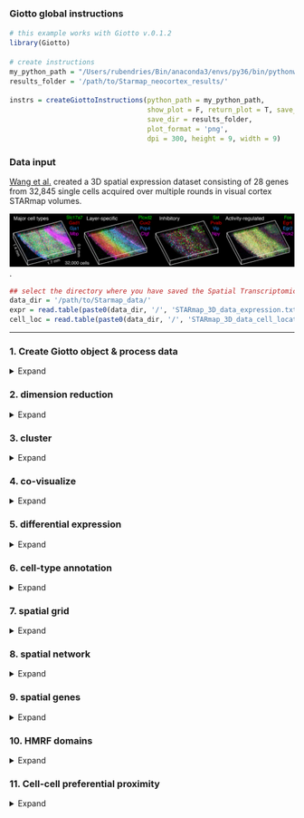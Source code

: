 
<!-- mouse_cortex_1_simple.md is generated from mouse_cortex_1_simple.Rmd Please edit that file -->

### Giotto global instructions

``` r
# this example works with Giotto v.0.1.2
library(Giotto)

# create instructions
my_python_path = "/Users/rubendries/Bin/anaconda3/envs/py36/bin/pythonw"
results_folder = '/path/to/Starmap_neocortex_results/'

instrs = createGiottoInstructions(python_path = my_python_path,
                                  show_plot = F, return_plot = T, save_plot = T,
                                  save_dir = results_folder,
                                  plot_format = 'png',
                                  dpi = 300, height = 9, width = 9)
```

### Data input

[Wang et al.](https://science.sciencemag.org/content/361/6400/eaat5691)
created a 3D spatial expression dataset consisting of 28 genes from
32,845 single cells acquired over multiple rounds in visual cortex
STARmap volumes.

![](./starmap_3D_data.png) .

``` r
## select the directory where you have saved the Spatial Transcriptomics data
data_dir = '/path/to/Starmap_data/'
expr = read.table(paste0(data_dir, '/', 'STARmap_3D_data_expression.txt'))
cell_loc = read.table(paste0(data_dir, '/', 'STARmap_3D_data_cell_locations.txt'))
```

-----

### 1\. Create Giotto object & process data

<details>

<summary>Expand</summary>  

``` r
## create
STAR_test <- createGiottoObject(raw_exprs = expr, spatial_locs = cell_loc, instructions = instrs)

## filter raw data
# 1. pre-test filter parameters
filterDistributions(STAR_test, detection = 'genes')
filterDistributions(STAR_test, detection = 'cells')
filterCombinations(STAR_test, expression_thresholds = c(1, 1,2), gene_det_in_min_cells = c(20000, 20000, 30000), min_det_genes_per_cell = c(10, 20, 25))
# 2. filter data
STAR_test <- filterGiotto(gobject = STAR_test,
                          gene_det_in_min_cells = 20000,
                          min_det_genes_per_cell = 20)
## normalize
STAR_test <- normalizeGiotto(gobject = STAR_test, scalefactor = 10000, verbose = T)
STAR_test <- addStatistics(gobject = STAR_test)
STAR_test <- adjustGiottoMatrix(gobject = STAR_test, expression_values = c('normalized'),
                                batch_columns = NULL, covariate_columns = c('nr_genes', 'total_expr'),
                                return_gobject = TRUE,
                                update_slot = c('custom'))

# save according to giotto instructions
# 2D
spatPlot2D(gobject = STAR_test,
           save_param = list(save_folder = '2_Gobject', save_name = 'spatial_locations2D', units = 'in'))
spatPlot2D(gobject = STAR_test)

# 3D
spatPlot3D(gobject = STAR_test,
           save_param = list(save_folder = '2_Gobject', save_name = 'spatial_locations3D', units = 'in'))
spatPlot3D(gobject = STAR_test)
```

![](./figures/1_spatial_locations2D.png)

![](./figures/1_screenshot_spatial_locations.png)

</details>

### 2\. dimension reduction

<details>

<summary>Expand</summary>  

``` r
STAR_test <- calculateHVG(gobject = STAR_test, method = 'cov_groups', zscore_threshold = 0.5, nr_expression_groups = 3)
STAR_test <- runPCA(gobject = STAR_test, genes_to_use = NULL, scale_unit = F)
signPCA(STAR_test)
STAR_test <- runUMAP(STAR_test, dimensions_to_use = 1:8, n_components = 3, n_threads = 4)

plotUMAP_3D(gobject = STAR_test, 
            save_param = list(save_folder = '3_DimRed', save_name = 'UMAP_reduction'))
```

![](./figures/2_screenshot_UMAP_reduction.png)

-----

</details>

### 3\. cluster

<details>

<summary>Expand</summary>  

``` r
## sNN network (default)
STAR_test <- createNearestNetwork(gobject = STAR_test, dimensions_to_use = 1:8, k = 15)
## Leiden clustering
STAR_test <- doLeidenCluster(gobject = STAR_test, resolution = 0.2, n_iterations = 100,
                             name = 'leiden_0.2')
plotUMAP_3D(gobject = STAR_test, cell_color = 'leiden_0.2', 
            save_param = list(save_folder = '4_Cluster', save_name = 'UMAP_leiden'))
```

![](./figures/3_screenshot_leiden.png)

-----

</details>

### 4\. co-visualize

<details>

<summary>Expand</summary>  

``` r
spatDimPlot3D(gobject = STAR_test,
               cell_color = 'leiden_0.2', dim3_to_use = 3,
              save_param = list(save_folder = '5_Covisuals', save_name = 'covis_leiden'))
```

Co-visualzation: ![](./figures/4_screenshot_covisualization.png)

-----

</details>

### 5\. differential expression

<details>

<summary>Expand</summary>  

``` r
markers = findMarkers_one_vs_all(gobject = STAR_test,
                                 method = 'gini',
                                 expression_values = 'normalized',
                                 cluster_column = 'leiden_0.2',
                                 min_genes = 5, rank_score = 2)
markers[, head(.SD, 2), by = 'cluster']



# violinplot
violinPlot(STAR_test, genes = unique(markers$genes), cluster_column = 'leiden_0.2',
           save_param = c(save_name = 'violinplot', save_folder = '6_DEG'))


# cluster heatmap
plotMetaDataHeatmap(STAR_test, expression_values = 'scaled',
                    metadata_cols = c('leiden_0.2'),
                    save_param = c(save_name = 'clusterheatmap', save_folder = '6_DEG'))
```

Gini:

  - violinplot:  
    ![](./figures/5_violinplot.png)

  - Heatmap clusters:  
    ![](./figures/5_clusterheatmap.png)

-----

</details>

### 6\. cell-type annotation

<details>

<summary>Expand</summary>  

``` r

## general cell types
clusters_cell_types_cortex = c('excit','excit','excit', 'inh', 'excit',
                               'other', 'other', 'other', 'inh', 'inh')
names(clusters_cell_types_cortex) = c(1:10)
STAR_test = annotateGiotto(gobject = STAR_test, annotation_vector = clusters_cell_types_cortex,
                           cluster_column = 'leiden_0.2', name = 'general_cell_types')

plotMetaDataHeatmap(STAR_test, expression_values = 'scaled',
                    metadata_cols = c('general_cell_types'),
                    save_param = c(save_name = 'heatmap_general_cell_type', save_folder = '7_annotation'))


## detailed cell types
clusters_cell_types_cortex = c('L5','L4','L2/3', 'PV', 'L6',
                               'Astro', 'Olig1', 'Olig2', 'Calretinin', 'SST')
names(clusters_cell_types_cortex) = c(1:10)
STAR_test = annotateGiotto(gobject = STAR_test, annotation_vector = clusters_cell_types_cortex,
                           cluster_column = 'leiden_0.2', name = 'cell_types')

plotUMAP_3D(STAR_test, cell_color = 'cell_types', point_size = 1.5,
            save_param = c(save_name = 'umap_cell_types', save_folder = '7_annotation'))

plotMetaDataHeatmap(STAR_test, expression_values = 'scaled',
                    metadata_cols = c('cell_types'),
                    save_param = c(save_name = 'heatmap_cell_types', save_folder = '7_annotation'))


# create consistent color code
mynames = unique(pDataDT(STAR_test)$cell_types)
mycolorcode = Giotto:::getDistinctColors(n = 10)
names(mycolorcode) = mynames

spatPlot3D(STAR_test, 
           cell_color = 'cell_types', axis_scale = 'real',
           sdimx = 'sdimx', sdimy = 'sdimy', sdimz = 'sdimz',
           show_grid = F, cell_color_code = mycolorcode,
           save_param = c(save_name = 'spatPlot_cell_types_all', save_folder = '7_annotation'))


## subsets
spatPlot3D(STAR_test, 
           cell_color = 'cell_types', axis_scale = 'real',
           sdimx = 'sdimx', sdimy = 'sdimy', sdimz = 'sdimz',
           show_grid = F, cell_color_code = mycolorcode,
           select_cell_groups = c('L6','L5','L4','L2/3'),
           save_param = c(save_name = 'spatPlot_cell_types_excit', save_folder = '7_annotation'))

spatPlot3D(STAR_test, 
           cell_color = 'cell_types', axis_scale = 'real',
           sdimx = 'sdimx', sdimy = 'sdimy', sdimz = 'sdimz',
           show_grid = F, cell_color_code = mycolorcode,
           select_cell_groups = c('PV','Calretinin', 'SST'),
           save_param = c(save_name = 'spatPlot_cell_types_inhib', save_folder = '7_annotation'))

spatPlot3D(STAR_test, 
           cell_color = 'cell_types', axis_scale = 'real',
           sdimx = 'sdimx', sdimy = 'sdimy', sdimz = 'sdimz',
           show_grid = F, cell_color_code = mycolorcode,
           select_cell_groups = c('Astro', 'Olig1', 'Olig2'),
           save_param = c(save_name = 'spatPlot_cell_types_other', save_folder = '7_annotation'))
```

cluster heatmap for general cell types
![](./figures/6_heatmap_general_cell_type.png)

![](./figures/6_screenshot_umap_all_cells.png)

cluster heatmap for specific cell types
![](./figures/6_heatmap_cell_types.png)

all cells:  
![](./figures/6_screenshot_all_cells.png)

excitatory neurons cells:  
![](./figures/6_screenshot_excit_cells.png)

inhibitory neurons cells:  
![](./figures/6_screenshot_inhib_cells.png)

other type of cells:  
![](./figures/6_screenshot_other_cells.png)

-----

</details>

### 7\. spatial grid

<details>

<summary>Expand</summary>  

``` r
## create spatial grid
STAR_test <- createSpatialGrid(gobject = STAR_test,
                               sdimx_stepsize = 100,
                               sdimy_stepsize = 100,
                               sdimz_stepsize = 20,
                               minimum_padding = 0)

mycolorcode = c('red', 'blue')
names(mycolorcode) = c("L2/3", "L6")

spatPlot3D(STAR_test, cell_color = 'cell_types', 
        show_grid = T, grid_color = 'green', spatial_grid_name = 'spatial_grid',
        point_size = 1.5, 
        select_cell_groups = c("L2/3", "L6"), cell_color_code = mycolorcode,
        save_param = c(save_name = 'grid', save_folder = '8_grid'))

#### spatial patterns ##
pattern_VC = detectSpatialPatterns(gobject = STAR_test, 
                                   expression_values = 'normalized',
                                   spatial_grid_name = 'spatial_grid',
                                   min_cells_per_grid = 5, 
                                   scale_unit = T, 
                                   PC_zscore = 1, 
                                   show_plot = T)

# dimension 1
showPattern3D(gobject = STAR_test,spatPatObj = pattern_VC,
              dimension = 1, point_size = 4,
              save_param = c(save_name = 'dimension1', save_folder = '8_grid'))
showPatternGenes(gobject = STAR_test, spatPatObj = pattern_VC, dimension = 1,
                 save_param = c(save_name = 'dimension1_genes', save_folder = '8_grid',
                                base_height = 3, base_width = 3, dpi = 100))

# dimension 2
showPattern3D(gobject = STAR_test,spatPatObj = pattern_VC,
              dimension = 2, point_size = 4,
              save_param = c(save_name = 'dimension2', save_folder = '8_grid'))
showPatternGenes(gobject = STAR_test, spatPatObj = pattern_VC, dimension = 2,
                 save_param = c(save_name = 'dimension2_genes', save_folder = '8_grid',
                                base_height = 3, base_width = 3, dpi = 100))
```

Dimension 1: no changes over z-axis

![](./figures/7_screenshot_dimension1.png)
![](./figures/7_dimension1_genes.png)

Dimension 2: changes over z-axis

![](./figures/7_screenshot_dimension2.png)

![](./figures/7_dimension2_genes.png)

-----

</details>

### 8\. spatial network

<details>

<summary>Expand</summary>  

``` r
STAR_test <- createSpatialNetwork(gobject = STAR_test, k = 10)

spatPlot3D(gobject = STAR_test,
           show_network = T,
           network_color = 'blue', spatial_network_name = 'spatial_network',
           axis_scale = "real", z_ticks = 2,
           point_size = 4, cell_color = 'cell_types',
           save_param = c(save_name = 'network', save_folder = '9_spatial_network'))
```

spatial network:  
![](./figures/8_screenshot_spatial_network.png)

spatial network zoomed in:  
![](./figures/8_screenshot_spatial_network_zoom.png)

-----

</details>

### 9\. spatial genes

<details>

<summary>Expand</summary>  

``` r
# kmeans binarization
kmtest = binGetSpatialGenes(STAR_test, bin_method = 'kmeans',
                            do_fisher_test = T, community_expectation = 5,
                            spatial_network_name = 'spatial_network', verbose = T)
spatGenePlot2D(STAR_test, expression_values = 'scaled', show_plot = F,
               genes = head(kmtest$genes, 4), point_size = 2, cow_n_col = 2, 
               genes_high_color = 'red', genes_mid_color = 'white', genes_low_color = 'darkblue',
               midpoint = 0, return_plot = F,
               save_param = c(save_name = 'spatial_genes_scaled_km', save_folder = '10_spatial_genes', base_width = 16))

# rank binarization
ranktest = binGetSpatialGenes(STAR_test, bin_method = 'rank',
                              do_fisher_test = T, community_expectation = 5,
                              spatial_network_name = 'spatial_network', verbose = T)
spatGenePlot2D(STAR_test, expression_values = 'scaled', show_plot = F,
               genes = head(ranktest$genes, 4), point_size = 2, cow_n_col = 2, 
               genes_high_color = 'red', genes_mid_color = 'white', genes_low_color = 'darkblue',
               midpoint = 0, return_plot = F,
               save_param = c(save_name = 'spatial_genes_scaled_rank', save_folder = '10_spatial_genes', base_width = 16))

# distance
spatial_genes = calculate_spatial_genes_python(gobject = STAR_test,
                                               expression_values = 'scaled',
                                               rbp_p=0.99, examine_top=0.1)
spatGenePlot2D(STAR_test, expression_values = 'scaled', show_plot = F,
               genes = head(spatial_genes$genes, 4), point_size = 2, cow_n_col = 2, 
               genes_high_color = 'red', genes_mid_color = 'white', genes_low_color = 'darkblue',
               midpoint = 0, return_plot = F,
               save_param = c(save_name = 'spatial_genes_scaled_distance', save_folder = '10_spatial_genes', base_width = 16))
```

Spatial genes:

  - kmeans ![](./figures/9_spatial_genes_scaled_km.png)

  - rank ![](./figures/9_spatial_genes_scaled_rank.png)

  - distance ![](./figures/9_spatial_genes_scaled_distance.png)

-----

</details>

### 10\. HMRF domains

<details>

<summary>Expand</summary>  

``` r

hmrf_folder = paste0(results_folder,'/','11_HMRF/')
if(!file.exists(hmrf_folder)) dir.create(hmrf_folder, recursive = T)

my_spatial_genes = spatial_genes[1:16]$genes

# do HMRF with different betas
HMRF_spatial_genes = doHMRF(gobject = STAR_test, expression_values = 'scaled',
                            spatial_genes = my_spatial_genes,
                            k = 10,
                            betas = c(0, 0.5, 10), 
                            output_folder = paste0(hmrf_folder, '/', 'Spatial_genes/SG_top100_k10_scaled'),
                            zscore = "rowcol", tolerance=1e-5)

## view results of HMRF
for(i in seq(0, 1, by = 0.5)) {
  viewHMRFresults3D(gobject = STAR_test,
                    HMRFoutput = HMRF_spatial_genes,
                    k = 10, betas_to_view = i,
                    point_size = 2)
}

## add HMRF of interest to giotto object
STAR_test = addHMRF(gobject = STAR_test,
                  HMRFoutput = HMRF_spatial_genes,
                  k = 10, betas_to_add = c(0, 0.5, 1),
                  hmrf_name = 'HMRF')

## visualize
spatPlot2D(gobject = STAR_test, cell_color = 'HMRF_k10_b.0', point_size = 1.5,
           save_param = c(save_name = 'HMRF_k10_b.0', save_folder = '11_HMRF'))
spatPlot3D(gobject = STAR_test, cell_color = 'HMRF_k10_b.0', point_size = 2.5,
           save_param = c(save_name = 'HMRF_k10_b.0_3D', save_folder = '11_HMRF'))

spatPlot2D(gobject = STAR_test, cell_color = 'HMRF_k10_b.0.5', point_size = 1.5,
           save_param = c(save_name = 'HMRF_k10_b.0.5', save_folder = '11_HMRF'))
spatPlot3D(gobject = STAR_test, cell_color = 'HMRF_k10_b.0.5', point_size = 2.5,
```

-----

  - b = 0

2D version:

![](./figures/10_HMRF_k10_b.0.png)

3D version:

![](./figures/10_screenshot_hmrf_b0.png)

  - b = 0.05

2D version:

![](./figures/10_HMRF_k10_b.0.5.png)

3D version:

![](./figures/10_screenshot_hmrf_b0.5.png)

</details>

### 11\. Cell-cell preferential proximity

<details>

<summary>Expand</summary>  

![cell-cell](./cell_cell_neighbors.png)

``` r
## calculate frequently seen proximities
cell_proximities = cellProximityEnrichment(gobject = STAR_test,
                                           cluster_column = 'cell_types',
                                           spatial_network_name = 'spatial_network',
                                           number_of_simulations = 400)
## barplot
cellProximityBarplot(gobject = STAR_test, CPscore = cell_proximities, min_orig_ints = 25, min_sim_ints = 25, 
                     save_param = c(save_name = 'barplot_cell_cell_enrichment', save_folder = '12_cell_proxim'))
## heatmap
cellProximityHeatmap(gobject = STAR_test, CPscore = cell_proximities, order_cell_types = T, scale = T,
                     color_breaks = c(-1.5, 0, 1.5), color_names = c('blue', 'white', 'red'),
                     save_param = c(save_name = 'heatmap_cell_cell_enrichment', save_folder = '12_cell_proxim', unit = 'in'))
## network
cellProximityNetwork(gobject = STAR_test, CPscore = cell_proximities, remove_self_edges = T, only_show_enrichment_edges = T,
                     save_param = c(save_name = 'network_cell_cell_enrichment', save_folder = '12_cell_proxim'))


## visualization
spec_interaction = "Calretinin--L6"

# rescaled spatial dimensions
cellProximitySpatPlot3D(gobject = STAR_test,
                        interaction_name = spec_interaction,
                        cluster_column = 'cell_types',
                        cell_color = 'cell_types', coord_fix_ratio = 0.5,
                        point_size_select = 4, point_size_other = 2,
                        save_param = c(save_name = 'cell_cell_enrichment_selected', save_folder = '12_cell_proxim'))

# real spatial dimensions
cellProximitySpatPlot3D(gobject = STAR_test,
                        interaction_name = spec_interaction,
                        cluster_column = 'cell_types',
                        cell_color = 'cell_types', coord_fix_ratio = 0.5,
                        point_size_select = 4, point_size_other = 2, axis_scale = 'real',
                        save_param = c(save_name = 'cell_cell_enrichment_selected_real', save_folder = '12_cell_proxim'))
```

barplot:  
![](./figures/11_barplot_cell_cell_enrichment.png)

heatmap:  
![](./figures/11_heatmap_cell_cell_enrichment.png)

network:  
![](./figures/11_network_cell_cell_enrichment.png)

selected enrichment:

  - real dimensions

![](./figures/11_screenshot_real_dimensions.png)

  - rescaled dimensions

![](./figures/11_screenshot_rescaled_dimensions.png)

-----

</details>
